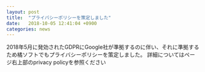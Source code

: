 ```yaml
---
layout: post
title:  "プライバシーポリシーを策定しました"
date:   2018-10-05 12:41:04 +0900
categories: news
---
```


2018年5月に発効されたGDPRにGoogle社が準拠するのに伴い、それに準拠するため橘ソフトでもプライバシーポリシーを策定しました。
詳細についてはページ右上部のprivacy policyを参照ください
